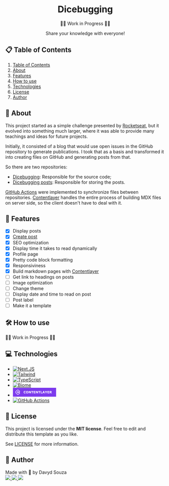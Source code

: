 <div align='center'>
  <h1>Dicebugging</h1>
  <!-- <img src="https://placehold.co/800x400"></img> -->
  🚧🚧 Work in Progress 🚧🚧
  <p>Share your knowledge with everyone!</p>
</div>

<div>
  <h2 id="table-contents">📋 Table of Contents</h2>

  <ol>
    <li><a href="#table-contents">Table of Contents</a></li>
    <li><a href="#about">About</a></li>
    <li><a href="#features">Features</a></li>
    <li><a href="#how-to-use">How to use</a></li>
    <li><a href="#techs">Technologies</a></li>
    <li><a href="#license">License</a></li>
    <li><a href="#author">Author</a></li>
  </ol>
</div>

<div>
  <h2 id="about">📖 About</h2>

  <p>
    This project started as a simple challenge presented by <a href="http://rocketseat.com.br/" target="_blank">Rocketseat</a>, but it evolved into something much larger, where it was able to provide many teachings and ideas for future projects.
  </p>

  <p>
    Initially, it consisted of a blog that would use open issues in the GitHub repository to generate publications. I took that as a basis and transformed it into creating files on GitHub and generating posts from that.
  </p>

  <p>So there are two repositories:</p>

  <ul>
    <li><a href="https://github.com/davyd-souza/dicebugging" target="_blank">Dicebugging</a>: Responsible for the source code;</li>
    <li><a href="https://github.com/davyd-souza/dicebugging-posts" target="_blank">Dicebugging posts</a>: Responsible for storing the posts.</li>
  </ul>

  <p>
    <a href="https://docs.github.com/en/actions/learn-github-actions/understanding-github-actions#overview" target="_blank">GitHub Actions</a> were implemented to synchronize files between repositories. <a href="https://contentlayer.dev/" target="_blank">Contentlayer</a> handles the entire process of building MDX files on server side, so the client doesn't have to deal with it.
  </p>
</div>

<div>
  <h2 id="features">🎯 Features</h2>

- [x] Display posts
- [x] <a href="create-post">Create post</a>
- [x] SEO optimization
- [x] Display time it takes to read dynamically
- [x] Profile page
- [x] Pretty code block formatting
- [x] Responsiviness
- [x] Build markdown pages with <a href="https://contentlayer.dev/" target="_blank">Contentlayer</a>
- [ ] Get link to headings on posts
- [ ] Image optimization
- [ ] Change theme
- [ ] Display date and time to read on post
- [ ] Post label
- [ ] Make it a template

</div>

<div>
  <h2 id="how-to-use">🛠️ How to use</h2>

🚧🚧 Work in Progress 🚧🚧

</div>

<div>
  <h2 id="techs">💻 Technologies</h2>

  <ul>
    <li><a href="https://nextjs.org/" target="_blank"><img src="https://img.shields.io/badge/Next.JS-000000?style=for-the-badge&logo=nextdotjs&logoColor=white" alt="Next.JS"/></a></li>
    <li><a href="https://tailwindcss.com/" target="_blank"><img src="https://img.shields.io/badge/Tailwind-38B2AC?style=for-the-badge&logo=tailwind-css&logoColor=white" alt="Tailwind" /></a></li>
    <li><a href="https://www.typescriptlang.org/" target="_blank"><img src="https://img.shields.io/badge/TypeScript-007ACC?style=for-the-badge&logo=typescript&logoColor=white" alt="TypeScript" /></a></li>
    <li><a href="https://biomejs.dev/" target="_blank"><img src="https://img.shields.io/badge/Biome.JS-F7B911?style=for-the-badge&logo=biome&logoColor=333333" alt="Biome" /></a></li>
    <li><a href="https://contentlayer.dev/" target="_blank"><svg width="136" height="28" viewBox="0 0 136 28" fill="none" xmlns="http://www.w3.org/2000/svg"><title>CONTENTLAYER</title><rect width="136" height="28" fill="#7C3AED"/><path fill-rule="evenodd" clip-rule="evenodd" d="M14.6375 6.2754C15.1444 5.90223 15.8381 5.9089 16.3377 6.29175L21.4403 10.2017C22.1757 10.7653 22.1757 11.8704 21.4403 12.434L19.4943 13.9252L21.4724 15.5099C22.1919 16.0862 22.1724 17.1842 21.433 17.7349L16.1954 21.636C15.6572 22.0369 14.9102 22.0044 14.409 21.5585L10.3108 17.9118L9.73764 17.4211C7.18005 15.2308 7.49533 11.1969 10.3569 9.42642L14.6375 6.2754ZM18.7389 13.32L16.3601 11.4144C15.8522 11.0074 15.1308 10.9997 14.6141 11.3956L12.854 12.7443C12.1186 13.3079 12.1186 14.4131 12.854 14.9766L14.6271 16.3353C15.1347 16.7243 15.8414 16.7243 16.3491 16.3353L18.726 14.5139L20.8824 16.2414C21.1222 16.4335 21.1157 16.7995 20.8692 16.9831L15.6316 20.8842C15.4522 21.0178 15.2032 21.007 15.0362 20.8583L10.9346 17.2087L10.3514 16.7091C8.27242 14.9288 8.53339 11.6468 10.8678 10.2151L10.8847 10.2047L15.197 7.03039C15.3659 6.906 15.5971 6.90822 15.7637 7.03583L20.8663 10.9458C21.1114 11.1337 21.1114 11.5021 20.8663 11.6899L18.7389 13.32ZM17.9707 13.9088L15.775 15.5912C15.6059 15.7209 15.3703 15.7209 15.2011 15.5912L13.428 14.2325C13.1829 14.0446 13.1829 13.6763 13.428 13.4884L15.1882 12.1397C15.3604 12.0077 15.6008 12.0103 15.7701 12.1459L17.9707 13.9088Z" fill="white" stroke="white" stroke-width="0.5"/><path d="M37.5557 17.6416C37.0153 17.6416 36.5156 17.5618 36.0566 17.4023C35.6009 17.2428 35.2087 17.0052 34.8799 16.6895C34.5511 16.3737 34.2956 15.9798 34.1133 15.5078C33.9342 15.0358 33.8447 14.4906 33.8447 13.8721C33.8447 13.2959 33.931 12.7734 34.1035 12.3047C34.276 11.8359 34.5267 11.4339 34.8555 11.0986C35.1712 10.7764 35.5618 10.5273 36.0273 10.3516C36.4961 10.1758 37.0072 10.0879 37.5605 10.0879C37.8665 10.0879 38.1416 10.1058 38.3857 10.1416C38.6331 10.1742 38.861 10.2181 39.0693 10.2734C39.2874 10.3353 39.4844 10.4053 39.6602 10.4834C39.8392 10.5583 39.9954 10.6283 40.1289 10.6934V12.4561H39.9141C39.8229 12.3779 39.7074 12.2852 39.5674 12.1777C39.4307 12.0703 39.2744 11.9645 39.0986 11.8604C38.9196 11.7562 38.7259 11.6683 38.5176 11.5967C38.3092 11.5251 38.0863 11.4893 37.8486 11.4893C37.585 11.4893 37.3343 11.5316 37.0967 11.6162C36.859 11.6976 36.6393 11.8343 36.4375 12.0264C36.2454 12.2119 36.0892 12.4577 35.9688 12.7637C35.8516 13.0697 35.793 13.4408 35.793 13.877C35.793 14.3327 35.8564 14.7135 35.9834 15.0195C36.1136 15.3255 36.2764 15.5664 36.4717 15.7422C36.6702 15.9212 36.8916 16.0498 37.1357 16.1279C37.3799 16.2028 37.6208 16.2402 37.8584 16.2402C38.0863 16.2402 38.3109 16.2061 38.5322 16.1377C38.7568 16.0693 38.9635 15.9766 39.1523 15.8594C39.3118 15.765 39.46 15.6641 39.5967 15.5566C39.7334 15.4492 39.8457 15.3564 39.9336 15.2783H40.1289V17.0166C39.9466 17.098 39.7725 17.1745 39.6064 17.2461C39.4404 17.3177 39.2663 17.3796 39.084 17.4316C38.8464 17.5 38.6234 17.5521 38.415 17.5879C38.2067 17.6237 37.9202 17.6416 37.5557 17.6416ZM48.5762 13.8672C48.5762 15.026 48.2441 15.9473 47.5801 16.6309C46.916 17.3112 45.998 17.6514 44.8262 17.6514C43.6576 17.6514 42.7412 17.3112 42.0771 16.6309C41.4131 15.9473 41.0811 15.026 41.0811 13.8672C41.0811 12.6986 41.4131 11.7757 42.0771 11.0986C42.7412 10.4183 43.6576 10.0781 44.8262 10.0781C45.9915 10.0781 46.9079 10.4183 47.5752 11.0986C48.2425 11.7757 48.5762 12.6986 48.5762 13.8672ZM46.0908 15.708C46.2731 15.4867 46.4082 15.2262 46.4961 14.9268C46.584 14.624 46.6279 14.2692 46.6279 13.8623C46.6279 13.4261 46.5775 13.055 46.4766 12.749C46.3757 12.443 46.2438 12.1956 46.0811 12.0068C45.915 11.8115 45.723 11.6699 45.5049 11.582C45.29 11.4941 45.0654 11.4502 44.8311 11.4502C44.5934 11.4502 44.3688 11.4925 44.1572 11.5771C43.9489 11.6618 43.7568 11.8018 43.5811 11.9971C43.4183 12.1794 43.2848 12.4316 43.1807 12.7539C43.0798 13.0729 43.0293 13.444 43.0293 13.8672C43.0293 14.3001 43.0781 14.6696 43.1758 14.9756C43.2767 15.2783 43.4085 15.5257 43.5713 15.7178C43.734 15.9098 43.9245 16.0514 44.1426 16.1426C44.3607 16.2337 44.5902 16.2793 44.8311 16.2793C45.0719 16.2793 45.3014 16.2337 45.5195 16.1426C45.7376 16.0482 45.9281 15.9033 46.0908 15.708ZM56.623 17.5H54.8164L51.7305 12.5098V17.5H50.0117V10.2295H52.2529L54.9043 14.3945V10.2295H56.623V17.5ZM64.167 11.6357H61.8965V17.5H60.0215V11.6357H57.751V10.2295H64.167V11.6357ZM70.5537 17.5H65.2949V10.2295H70.5537V11.6357H67.1602V12.8906H70.3096V14.2969H67.1602V16.0938H70.5537V17.5ZM78.7422 17.5H76.9355L73.8496 12.5098V17.5H72.1309V10.2295H74.3721L77.0234 14.3945V10.2295H78.7422V17.5ZM86.2861 11.6357H84.0156V17.5H82.1406V11.6357H79.8701V10.2295H86.2861V11.6357ZM92.6582 17.5H87.4141V10.2295H89.2891V16.0938H92.6582V17.5ZM100.51 17.5H98.5713L98.0684 16.0303H95.373L94.8701 17.5H92.9805L95.666 10.2295H97.8242L100.51 17.5ZM97.6143 14.6973L96.7207 12.0898L95.8271 14.6973H97.6143ZM107.951 10.2295L105.271 14.6875V17.5H103.396V14.7754L100.671 10.2295H102.8L104.372 13.042L105.891 10.2295H107.951ZM114.187 17.5H108.928V10.2295H114.187V11.6357H110.793V12.8906H113.942V14.2969H110.793V16.0938H114.187V17.5ZM119.841 12.4561C119.841 12.2738 119.803 12.1175 119.729 11.9873C119.654 11.8571 119.525 11.7546 119.343 11.6797C119.216 11.6276 119.068 11.5967 118.898 11.5869C118.729 11.5739 118.532 11.5674 118.308 11.5674H117.629V13.5254H118.205C118.505 13.5254 118.755 13.5107 118.957 13.4814C119.159 13.4521 119.328 13.3854 119.465 13.2812C119.595 13.1803 119.689 13.0697 119.748 12.9492C119.81 12.8255 119.841 12.6611 119.841 12.4561ZM122.766 17.5H120.476L118.493 14.834H117.629V17.5H115.764V10.2295H118.908C119.338 10.2295 119.707 10.2539 120.017 10.3027C120.326 10.3516 120.616 10.4574 120.886 10.6201C121.159 10.7829 121.376 10.9945 121.535 11.2549C121.698 11.512 121.779 11.8359 121.779 12.2266C121.779 12.7637 121.654 13.2015 121.403 13.54C121.156 13.8786 120.801 14.1602 120.339 14.3848L122.766 17.5Z" fill="white"/></svg></a></li>
    <li><a href="https://docs.github.com/en/actions/learn-github-actions/understanding-github-actions#overview" target="_blank"><img src="https://img.shields.io/badge/Github%20Actions-2088FF?style=for-the-badge&logo=githubactions&logoColor=fff" alt="GitHub Actions" /></a></li>
  </ul>
</div>

<div>
  <h2 id="license">📜 License</h2>

  <p>This project is licensed under the <strong>MIT license</strong>. Feel free to edit and distribute this template as you like.</p>

  <p>See <a href="" target="_blank">LICENSE</a> for more information.</p>
</div>

<div>
  <h2 id="author">👤 Author</h2>
  
  <p>
    Made with 💛 by Davyd Souza</br>
    <a href="https://www.linkedin.com/in/davyd-souza/" target="_blank" alt="LinkedIn badge">
      <img src="https://img.shields.io/badge/LinkedIn-0077B5?style=for-the-badge&logo=linkedin&logoColor=white"/>
    </a>
    <a href="mailto:davyd.eduardo.souza@hotmail.com" target="_blank" alt="Outlook badge">
      <img src="https://img.shields.io/badge/Outlook-0078D4?style=for-the-badge&logo=microsoft-outlook&logoColor=white"/>
    </a>
    <a href="https://www.instagram.com/odeisouza/" target="_blank" alt="Instagram badge">
      <img src="https://img.shields.io/badge/Instagram-E4405F?style=for-the-badge&logo=instagram&logoColor=white"/>
    </a>
  </p>
</div>
